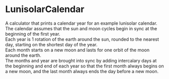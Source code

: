 # LunisolarCalendar
A calculator that prints a calendar year for an example lunisolar calendar.\
The calendar assumes that the sun and moon cycles begin in sync at the beginning of the first year.\
Each year is 1 rotation of the earth around the sun, rounded to the nearest day, starting on the shortest day of the year.\
Each month starts on a new moon and lasts for one orbit of the moon around the earth.\
The months and year are brought into sync by adding intercalary days at the beginning and end of each year so that the first month always begins on a new moon, and the last month always ends the day before a new moon.
